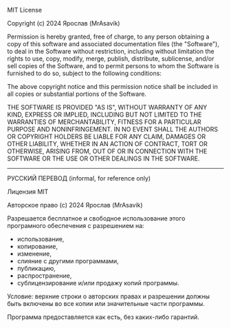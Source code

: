 MIT License

Copyright (c) 2024 Ярослав (MrAsavik)

Permission is hereby granted, free of charge, to any person obtaining a copy
of this software and associated documentation files (the "Software"), to deal
in the Software without restriction, including without limitation the rights
to use, copy, modify, merge, publish, distribute, sublicense, and/or sell
copies of the Software, and to permit persons to whom the Software is
furnished to do so, subject to the following conditions:

The above copyright notice and this permission notice shall be included in all
copies or substantial portions of the Software.

THE SOFTWARE IS PROVIDED "AS IS", WITHOUT WARRANTY OF ANY KIND, EXPRESS OR
IMPLIED, INCLUDING BUT NOT LIMITED TO THE WARRANTIES OF MERCHANTABILITY,
FITNESS FOR A PARTICULAR PURPOSE AND NONINFRINGEMENT. IN NO EVENT SHALL THE
AUTHORS OR COPYRIGHT HOLDERS BE LIABLE FOR ANY CLAIM, DAMAGES OR OTHER
LIABILITY, WHETHER IN AN ACTION OF CONTRACT, TORT OR OTHERWISE, ARISING FROM,
OUT OF OR IN CONNECTION WITH THE SOFTWARE OR THE USE OR OTHER DEALINGS IN THE
SOFTWARE.

---

РУССКИЙ ПЕРЕВОД (informal, for reference only)

Лицензия MIT

Авторское право (c) 2024 Ярослав (MrAsavik)

Разрешается бесплатное и свободное использование этого програмного обеспечения с разрешением на:
- использование,
- копирование,
- изменение,
- слияние с другими программами,
- публикацию,
- распространение,
- сублицензирование и/или продажу копий программы.

Условие: верхние строки о авторских правах и разрешении должны быть включены во все копии или значительные части программы.

Программа предоставляется как есть, без каких-либо гарантий.

